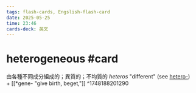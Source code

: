 ```yaml
---
tags: flash-cards, Engslish-flash-card
date: 2025-05-25
time: 23:46
cards-deck: 英文
---
```


# heterogeneous #card 
由各種不同成分組成的；異質的；不均質的
_heteros_ "different" (see [hetero-](https://www.etymonline.com/word/hetero- "Etymology, meaning and definition of hetero-")) + [[*gene- "give birth, beget,"]]
^1748188201290
